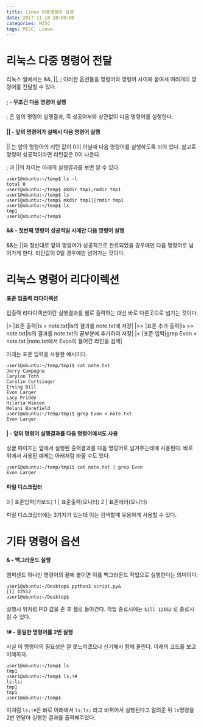 ```yaml
---
title: Linux 다중명령어 실행
date: 2017-11-18 10:09:00
categories: MISC
tags: MISC, Linux
---
```


# 리눅스 다중 명령어 전달

리눅스 쉘에서는 &&, \|\|, ; 이러한 옵션들을 명령어와 명령어 사이에 붙여서 여러개의 명령어를 전달할 수 있다.

#### ; - 무조건 다음 명령어 실행

; 은 앞의 명령어 실행결과, 즉 성공여부와 상관없이 다음 명령어를 실행한다. 

#### \|\| - 앞의 명령어가 실패시 다음 명령어 실행

\|\| 는 앞의 명령어의 리턴 값이 0이 아닐때 다음 명령어를 실행하도록 되어 있다.
참고로 명령이 성공적이라면 리턴값은 0이 나온다.

; 과  \|\|의 차이는 아래의 실행결과를 보면 알 수 있다.

    user1@ubuntu:~/temp$ ls -l
    total 0
    user1@ubuntu:~/temp$ mkdir tmp1;rmdir tmp1
    user1@ubuntu:~/temp$ ls
    user1@ubuntu:~/temp$ mkdir tmp1||rmdir tmp1
    user1@ubuntu:~/temp$ ls
    tmp1
    user1@ubuntu:~/temp$

#### && - 첫번째 명령이 성공적일 시에만 다음 명령어 실행

&&는 \|\|와 정반대로 앞의 명령어가 성공적으로 완료되었을 경우에만 다음 명령어로 넘어가게 한다.
리턴값이 0일 경우에만 넘어가는 것이다.

# 리눅스 명령어 리다이렉션

#### 표준 입출력 리다이렉션
입출력 리다이렉션이란 실행결과를 쉘로 출력하는 대신 바로 다른곳으로 넘기는 것이다.

|>	|표준 출력|ls > note.txt|ls의 결과를 note.txt에 저장|
|>>	|표준 추가 출력|ls >> note.txt|ls의 결과를 note.txt의 끝부분에 추가하여 저장|
|<	|표준 입력|grep Evon < note.txt |note.txt에서 Evon이 들어간 라인을 검색|

아래는 표준 입력을 사용한 예시이다.

    user1@ubuntu:~/temp/tmp1$ cat note.txt 
    Jerry Campagna  
    Carylon Toth  
    Carolin Curtsinger  
    Irving Bill  
    Evon Larger  
    Lacy Priddy  
    Hilaria Wiesen  
    Melani Barefield  
    user1@ubuntu:~/temp/tmp1$ grep Evon < note.txt 
    Evon Larger 


#### \| - 앞의 명령어 실행결과를 다음 명령어에서도 사용
싱글 파이프는 앞에서 실행된 출력결과를 다음 명렁어로 넘겨주는데에 사용된다.
바로 위에서 사용된 예제는 아래처럼 바꿀 수도 있다.

    user1@ubuntu:~/temp/tmp1$ cat note.txt | grep Evon
    Evon Larger

#### 파일 디스크립터

0	|	표준입력(키보드)
1	|	표준출력(모니터)
2	|	표준에러(모니터)

파일 디스크립터에는 3가지가 있는데 이는 검색할때 유용하게 사용할 수 있다.



# 기타 명령어 옵션

#### & - 백그라운드 실행

엠퍼센드 하나만 명령어의 끝에 붙이면 이를 백그라운드 작업으로 실행한다는 의미이다.

    user1@ubuntu:~/Desktop$ python3 script.py&
    [1] 12552
    user1@ubuntu:~/Desktop$

실행시 위처럼 PID 값을 준 후 쉘로 돌아간다. 작업 종료시에는 `kill 12552` 로 종료시킬 수 있다.

#### !# - 동일한 명령어를 2번 실행

사실 이 명령어의 필요성은 잘 못느끼겠으나 신기해서 함께 올린다.
아래의 코드를 보고 이해하자.

    user1@ubuntu:~/temp$ ls
    tmp1
    user1@ubuntu:~/temp$ ls;!#
    ls;ls;
    tmp1
    tmp1
    user1@ubuntu:~/temp$ 

이처럼 `ls;!#`은 바로 아래에서 `ls;ls;` 라고 바뀌어서 실행된다고 알려준 뒤 `ls`명령을 2번 연달아 실행한 결과를 출력해주었다.
